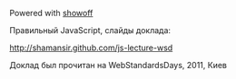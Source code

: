 Powered with [showoff](https://github.com/schacon/showoff)

Правильный JavaScript, слайды доклада:

http://shamansir.github.com/js-lecture-wsd

Доклад был прочитан на WebStandardsDays, 2011, Киев
